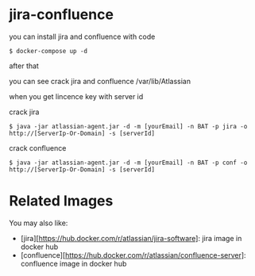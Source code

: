 # jira-confluence
you can install jira and confluence with code
~~~~
$ docker-compose up -d
~~~~

after that

you can see crack jira and confluence 
/var/lib/Atlassian


when you get lincence key with server id 

crack jira
~~~~
$ java -jar atlassian-agent.jar -d -m [yourEmail] -n BAT -p jira -o http://[ServerIp-Or-Domain] -s [serverId]
~~~~




crack confluence
~~~~
$ java -jar atlassian-agent.jar -d -m [yourEmail] -n BAT -p conf -o http://[ServerIp-Or-Domain] -s [serverId]
~~~~


# Related Images

You may also like:

* [jira][https://hub.docker.com/r/atlassian/jira-software]: jira image in docker hub
* [confluence][https://hub.docker.com/r/atlassian/confluence-server]: confluence image in docker hub
